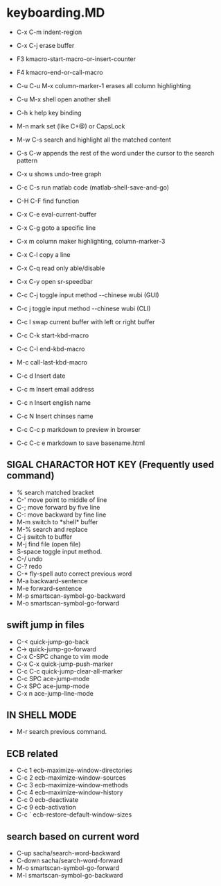 keyboarding.MD
=============

* C-x C-m  indent-region
* C-x C-j  erase buffer
* F3       kmacro-start-macro-or-insert-counter
* F4       kmacro-end-or-call-macro
* C-u C-u  M-x column-marker-1 erases all column highlighting
* C-u M-x shell open another shell
* C-h k    help key binding
* M-n      mark set (like C+@) or CapsLock
* M-w C-s  search and highlight all the matched content
* C-s C-w  appends the rest of the word under the cursor to the search pattern

* C-x u    shows undo-tree graph
* C-c C-s  run matlab code (matlab-shell-save-and-go)
* C-H C-F  find function
* C-x C-e  eval-current-buffer
* C-x C-g  goto a specific line
* C-x m    column maker highlighting, column-marker-3

* C-x C-l  copy a line
* C-x C-q  read only able/disable
* C-x C-y  open sr-speedbar
* C-c C-j  toggle input method --chinese wubi (GUI)
* C-c j    toggle input method --chinese wubi (CLI)
* C-c l    swap current buffer with left or right buffer
* C-c C-k  start-kbd-macro
* C-c C-l  end-kbd-macro
* M-c      call-last-kbd-macro
* C-c d    Insert date
* C-c m    Insert email address
* C-c n    Insert english name
* C-c N    Insert chinses name
* C-c C-c p markdown to preview in browser
* C-c C-c e markdown to save basename.html

## SIGAL CHARACTOR HOT KEY (Frequently used command)
* %        search matched bracket
* C-'      move point to middle of line
* C-;      move forward by five line
* C-:      move backward by fine line
* M-m      switch to \*shell\* buffer
* M-%      search and replace
* C-j      switch to buffer
* M-j      find file (open file)
* S-space  toggle input method.
* C-/      undo
* C-?      redo
* C-*      fly-spell auto correct previous word
* M-a      backward-sentence
* M-e      forward-sentence
* M-p      smartscan-symbol-go-backward
* M-o      smartscan-symbol-go-forward

## swift jump in files
* C-<          quick-jump-go-back
* C->          quick-jump-go-forward
* C-x C-SPC    change to vim mode
* C-x C-x      quick-jump-push-marker
* C-c C-c      quick-jump-clear-all-marker
* C-c SPC      ace-jump-mode
* C-x SPC      ace-jump-mode
* C-x n        ace-jump-line-mode

## IN SHELL MODE
* M-r      search previous command.

## ECB related
* C-c 1   ecb-maximize-window-directories
* C-c 2   ecb-maximize-window-sources
* C-c 3   ecb-maximize-window-methods
* C-c 4   ecb-maximize-window-history
* C-c 0   ecb-deactivate
* C-c 9   ecb-activation
* C-c `   ecb-restore-default-window-sizes

## search based on current word
* C-up    sacha/search-word-backward
* C-down  sacha/search-word-forward
* M-o  smartscan-symbol-go-forward
* M-l  smartscan-symbol-go-backward
